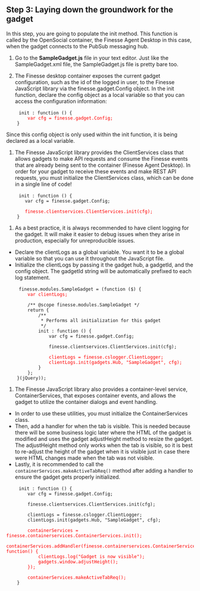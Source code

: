 ## Step 3: Laying down the groundwork for the gadget

In this step, you are going to populate the init method. This function is called by the OpenSocial container, the Finesse Agent Desktop in this case, when the gadget connects to the PubSub messaging hub.

1. Go to the **SampleGadget.js** file in your text editor.
Just like the SampleGadget.xml file, the SampleGadget.js file is pretty bare too. 

1. The Finesse desktop container exposes the current gadget configuration, such as the id of the logged in user, to the Finesse JavaScript library via the finesse.gadget.Config object. In the init function, declare the config object as a local variable so that you can access the configuration information:

 <pre>
    <code class="lang-none">init : function () {
		<span style="color:red">var cfg = finesse.gadget.Config;</span>
    }</code>
</pre>

 Since this config object is only used within the init function, it is being declared as a local variable.

1. The Finesse JavaScript library provides the ClientServices class that allows gadgets to make API requests and consume the Finesse events that are already being sent to the container (Finesse Agent Desktop). In order for your gadget to receive these events and make REST API requests, you must initialize the ClientServices class, which can be done in a single line of code!

 <pre>
    <code class="lang-none">init : function () {
	   var cfg = finesse.gadget.Config;

	   <span style="color:red">finesse.clientservices.ClientServices.init(cfg);</span>
    }</code>
</pre>

1. As a best practice, it is always recommended to have client logging for the gadget. It will make it easier to debug issues when they arise in production, especially for unreproducible issues.
 * Declare the clientLogs as a global variable. You want it to be a global variable so that you can use it throughout the JavaScript file.
 * Initialize the clientLogs by passing it the gadget hub, a gadgetId, and the config object. The gadgetId string will be automatically prefixed to each log statement.
 
 <pre>
    <code class="lang-none">finesse.modules.SampleGadget = (function ($) {
	    <span style="color:red">var clientLogs;</span>

	    /** @scope finesse.modules.SampleGadget */
	    return {
	        /**
	         * Performs all initialization for this gadget
	         */
	        init : function () {
				var cfg = finesse.gadget.Config;
				
				finesse.clientservices.ClientServices.init(cfg);

				<span style="color:red">clientLogs = finesse.cslogger.ClientLogger;
            	clientLogs.init(gadgets.Hub, "SampleGadget", cfg);</span>
			}
	    };
    }(jQuery));</code>
</pre>

1. The Finesse JavaScript library also provides a container-level service, ContainerServices, that exposes container events, and allows the gadget to utilize the container dialogs and event handling.
 * In order to use these utilities, you must initialize the ContainerServices class.
 * Then, add a handler for when the tab is visible. This is needed because there will be some business logic later where the HTML of the gadget is modified and uses the gadget adjustHeight method to resize the gadget. The adjustHeight method only works when the tab is visible, so it is best to re-adjust the height of the gadget when it is visible just in case there were HTML changes made when the tab was not visible.
 * Lastly, it is recommended to call the `containerServices.makeActiveTabReq()` method after adding a handler to ensure the gadget gets properly initialized.

 <pre>
    <code class="lang-none">init : function () {
    	var cfg = finesse.gadget.Config;
    
    	finesse.clientservices.ClientServices.init(cfg);
    
    	clientLogs = finesse.cslogger.ClientLogger;
    	clientLogs.init(gadgets.Hub, "SampleGadget", cfg);
    
    	<span style="color:red">containerServices = finesse.containerservices.ContainerServices.init();
    	containerServices.addHandler(finesse.containerservices.ContainerServices.Topics.ACTIVE_TAB, function() {
            clientLogs.log("Gadget is now visible");
            gadgets.window.adjustHeight();
        });
    
        containerServices.makeActiveTabReq();</span>
    }</code>
</pre>